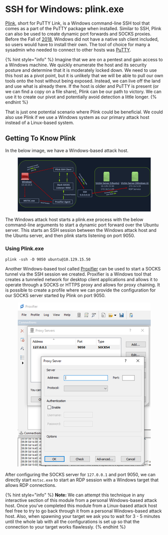 # SSH for Windows: plink.exe

[Plink](https://www.chiark.greenend.org.uk/~sgtatham/putty/latest.html), short for PuTTY Link, is a Windows command-line SSH tool that comes as a part of the PuTTY package when installed. Similar to SSH, Plink can also be used to create dynamic port forwards and SOCKS proxies. Before the Fall of [2018](https://docs.microsoft.com/en-us/windows-server/administration/openssh/openssh_overview), Windows did not have a native ssh client included, so users would have to install their own. The tool of choice for many a sysadmin who needed to connect to other hosts was [PuTTY](https://www.putty.org/).

{% hint style="info" %}
Imagine that we are on a pentest and gain access to a Windows machine. We quickly enumerate the host and its security posture and determine that it is moderately locked down. We need to use this host as a pivot point, but it is unlikely that we will be able to pull our own tools onto the host without being exposed. Instead, we can live off the land and use what is already there. If the host is older and PuTTY is present (or we can find a copy on a file share), Plink can be our path to victory. We can use it to create our pivot and potentially avoid detection a little longer.
{% endhint %}

That is just one potential scenario where Plink could be beneficial. We could also use Plink if we use a Windows system as our primary attack host instead of a Linux-based system.

## Getting To Know Plink

In the below image, we have a Windows-based attack host.

<figure><img src="../../../../.gitbook/assets/image (2) (1) (1) (1) (1) (1) (1) (1) (1) (1) (1) (1) (1) (1) (1) (1) (1) (1) (1) (1) (1) (1) (1) (1) (1) (1) (1) (1).png" alt=""><figcaption></figcaption></figure>

The Windows attack host starts a plink.exe process with the below command-line arguments to start a dynamic port forward over the Ubuntu server. This starts an SSH session between the Windows attack host and the Ubuntu server, and then plink starts listening on port 9050.

### **Using Plink.exe**

```cmd-session
plink -ssh -D 9050 ubuntu@10.129.15.50
```

Another Windows-based tool called [Proxifier](https://www.proxifier.com/) can be used to start a SOCKS tunnel via the SSH session we created. Proxifier is a Windows tool that creates a tunneled network for desktop client applications and allows it to operate through a SOCKS or HTTPS proxy and allows for proxy chaining. It is possible to create a profile where we can provide the configuration for our SOCKS server started by Plink on port 9050.

<figure><img src="../../../../.gitbook/assets/image (1) (1) (1) (1) (1) (1) (1) (1) (1) (1) (1) (1) (1) (1) (1) (1) (1) (1) (1) (1) (1) (1) (1) (1) (1) (1) (1) (1) (1) (1) (1) (1) (1) (1) (1) (1) (1).png" alt=""><figcaption></figcaption></figure>

After configuring the SOCKS server for `127.0.0.1` and port 9050, we can directly start `mstsc.exe` to start an RDP session with a Windows target that allows RDP connections.

{% hint style="info" %}
**Note:** We can attempt this technique in any interactive section of this module from a personal Windows-based attack host. Once you've completed this module from a Linux-based attack host feel free to try to go back through it from a personal Windows-based attack host. Also, when spawning your target we ask you to wait for 3 - 5 minutes until the whole lab with all the configurations is set up so that the connection to your target works flawlessly.
{% endhint %}
